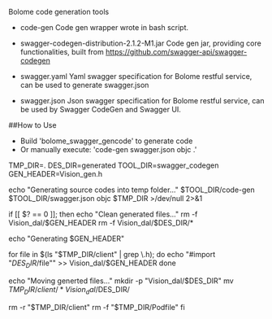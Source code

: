 Bolome code generation tools

- code-gen
    Code gen wrapper wrote in bash script.

- swagger-codegen-distribution-2.1.2-M1.jar
    Code gen jar, providing core functionalities, built from https://github.com/swagger-api/swagger-codegen

- swagger.yaml
    Yaml swagger specification for Bolome restful service, can be used to generate swagger.json

- swagger.json
    Json swagger specification for Bolome restful service, can be used by Swagger CodeGen and Swagger UI.

##How to Use

- Build 'bolome_swagger_gencode' to generate code
- Or manually execute: 'code-gen swagger.json objc .'

TMP_DIR=.
DES_DIR=generated
TOOL_DIR=swagger_codegen
GEN_HEADER=Vision_gen.h

echo "Generating source codes into temp folder..."
$TOOL_DIR/code-gen $TOOL_DIR/swagger.json objc $TMP_DIR >/dev/null 2>&1

if [[ $? == 0 ]]; then
echo "Clean generated files..."
rm -f Vision_dal/$GEN_HEADER
rm -f Vision_dal/$DES_DIR/*

echo "Generating $GEN_HEADER"

for file in $(ls "$TMP_DIR/client" | grep \\.h); do
echo "#import \"$DES_DIR/$file\"" >> Vision_dal/$GEN_HEADER
done

echo "Moving generted files..."
mkdir -p "Vision_dal/$DES_DIR"
mv $TMP_DIR/client/* Vision_dal/$DES_DIR/

rm -r "$TMP_DIR/client"
rm -f "$TMP_DIR/Podfile"
fi